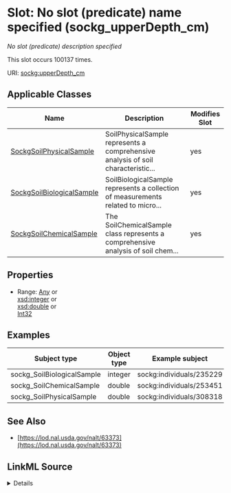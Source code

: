 

# Slot: No slot (predicate) name specified (sockg_upperDepth_cm)


_No slot (predicate) description specified_






This slot occurs 100137 times.


URI: [sockg:upperDepth_cm](https://idir.uta.edu/sockg-ontology/docs/upperDepth_cm)



<!-- no inheritance hierarchy -->





## Applicable Classes

| Name | Description | Modifies Slot |
| --- | --- | --- |
| [SockgSoilPhysicalSample](../classes/SockgSoilPhysicalSample.md) | SoilPhysicalSample represents a comprehensive analysis of soil characteristic... |  yes  |
| [SockgSoilBiologicalSample](../classes/SockgSoilBiologicalSample.md) | SoilBiologicalSample represents a collection of measurements related to micro... |  yes  |
| [SockgSoilChemicalSample](../classes/SockgSoilChemicalSample.md) | The SoilChemicalSample class represents a comprehensive analysis of soil chem... |  yes  |







## Properties

* Range: [Any](../classes/Any.md)&nbsp;or&nbsp;<br />[xsd:integer](http://www.w3.org/2001/XMLSchema#integer)&nbsp;or&nbsp;<br />[xsd:double](http://www.w3.org/2001/XMLSchema#double)&nbsp;or&nbsp;<br />[Int32](../types/Int32.md)






## Examples

| Subject type | Object type | Example subject | Example object | Occurrences |
| --- | --- | --- | --- | --- |
| sockg_SoilBiologicalSample | integer | sockg:individuals/235229 | 0 | 18222 |
| sockg_SoilChemicalSample | double | sockg:individuals/253451 | 10.0 | 53833 |
| sockg_SoilPhysicalSample | double | sockg:individuals/308318 | 15.0 | 28082 |


## See Also

* [https://lod.nal.usda.gov/nalt/63373](https://lod.nal.usda.gov/nalt/63373)



## LinkML Source

<details>

```yaml
name: sockg_upperDepth_cm
annotations:
  count:
    tag: count
    value: 100137
description: No slot (predicate) description specified
title: No slot (predicate) name specified
examples:
- object:
    example_object: '0'
    example_object_type: integer
    example_predicate: sockg:upperDepth_cm
    example_subject: sockg:individuals/235229
    example_subject_type: sockg_SoilBiologicalSample
- object:
    example_object: '10.0'
    example_object_type: double
    example_predicate: sockg:upperDepth_cm
    example_subject: sockg:individuals/253451
    example_subject_type: sockg_SoilChemicalSample
- object:
    example_object: '15.0'
    example_object_type: double
    example_predicate: sockg:upperDepth_cm
    example_subject: sockg:individuals/308318
    example_subject_type: sockg_SoilPhysicalSample
from_schema: soc-kg
see_also:
- https://lod.nal.usda.gov/nalt/63373
rank: 1000
slot_uri: sockg:upperDepth_cm
alias: sockg_upperDepth_cm
domain_of:
- sockg_SoilBiologicalSample
- sockg_SoilChemicalSample
- sockg_SoilPhysicalSample
union_of:
- '{''domain'': ''sockg_SoilBiologicalSample''}'
- '{''domain'': ''sockg_SoilPhysicalSample''}'
- '{''domain'': ''sockg_SoilChemicalSample''}'
range: Any
any_of:
- range: integer
- range: double
- range: int32

```
</details>